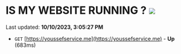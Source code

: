 # IS MY WEBSITE RUNNING ? [![](https://img.shields.io/static/v1?label=Sponsor&message=%E2%9D%A4&logo=GitHub&color=%23fe8e86)](https://github.com/sponsors/<username>)

Last updated: **10/10/2023, 3:05:27 PM**

- `GET` [https://youssefservice.me](https://youssefservice.me) - **Up** (683ms)
